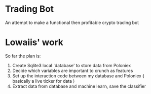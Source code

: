 # Trading Bot
An attempt to make a functional then profitable crypto trading bot

# Lowaiis' work

So far the plan is:

  1. Create Sqlite3 local 'database' to store data from Poloniex
  2. Decide which variables are important to crunch as features 
  3. Set up the interaction code between my database and Poloniex ( basically a live ticker for data )
  4. Extract data from database and machine learn, save the classifier
